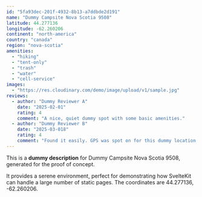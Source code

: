 ```yaml
---
id: "5fa93dec-201f-4932-8b13-a7ddbde2d191"
name: "Dummy Campsite Nova Scotia 9508"
latitude: 44.277136
longitude: -62.260206
continent: "north-america"
country: "canada"
region: "nova-scotia"
amenities:
  - "hiking"
  - "tent-only"
  - "trash"
  - "water"
  - "cell-service"
images:
  - "https://res.cloudinary.com/demo/image/upload/v1/sample.jpg"
reviews:
  - author: "Dummy Reviewer A"
    date: "2025-02-01"
    rating: 4
    comment: "A nice, quiet dummy spot with some basic amenities."
  - author: "Dummy Reviewer B"
    date: "2025-03-018"
    rating: 4
    comment: "Found it easily. GPS was spot on for this dummy location."
---
```


This is a **dummy description** for Dummy Campsite Nova Scotia 9508, generated for the proof of concept.

It provides a serene environment, perfect for demonstrating how SvelteKit can handle a large number of static pages. The coordinates are 44.277136, -62.260206.
